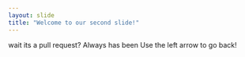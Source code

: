 ```yaml
---
layout: slide
title: "Welcome to our second slide!"
---
```

wait its a pull request?
Always has been
Use the left arrow to go back!
